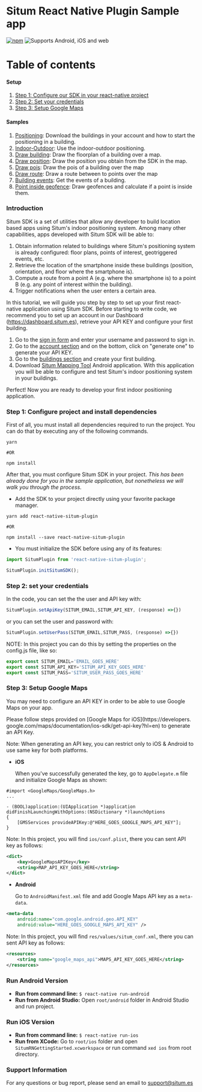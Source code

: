 Situm React Native Plugin Sample app
=======================

[![npm](https://img.shields.io/npm/v/react-native-situm-plugin)](https://www.npmjs.com/package/react-native-situm-plugin)  ![Supports Android, iOS and web](https://img.shields.io/badge/platforms-react%20native%20%7C%20android%20%7C%20ios-lightgrey.svg)
  
# Table of contents

#### Setup
1. [Step 1: Configure our SDK in your react-native project](#configureproject)
3. [Step 2: Set your credentials](#config)
4. [Step 3: Setup Google Maps](#mapsapikey)

#### Samples

1. [Positioning](https://github.com/situmtech/situm-react-native-getting-started/blob/master/src/app/screens/IndoorPositioning/index.tsx): Download the buildings in your account and how to start the positioning in a building.
2. [Indoor-Outdoor](https://github.com/situmtech/situm-react-native-getting-started/blob/master/src/app/screens/IndoorOutdoorPositioning/index.tsx): Use the indoor-outdoor positioning.
3. [Draw building](https://github.com/situmtech/situm-react-native-getting-started/blob/master/src/app/screens/BuildingsOverMap/index.tsx): Draw the floorplan of a building over a map.
4. [Draw position](https://github.com/situmtech/situm-react-native-getting-started/blob/master/src/app/screens/PositionOverMap/index.tsx): Draw the position you obtain from the SDK in the map.
5. [Draw pois](https://github.com/situmtech/situm-react-native-getting-started/blob/master/src/app/screens/PositionOverMap/index.tsx): Draw the pois of a building over the map
6. [Draw route](https://github.com/situmtech/situm-react-native-getting-started/blob/master/src/app/screens/PoiOverMap/index.tsx): Draw a route between to points over the map
7. [Building events](https://github.com/situmtech/situm-react-native-getting-started/blob/master/src/app/screens/EventsOfBuilding/index.tsx): Get the events of a building.
8. [Point inside geofence](https://github.com/situmtech/situm-react-native-getting-started/blob/master/src/app/screens/PointInsideGeofence/index.tsx): Draw geofences and calculate if a point is inside them.


### Introduction <a name="introduction"></a>

Situm SDK is a set of utilities that allow any developer to build location based apps using Situm's indoor positioning system. 
Among many other capabilities, apps developed with Situm SDK will be able to:

1. Obtain information related to buildings where Situm's positioning system is already configured: 
floor plans, points of interest, geotriggered events, etc.
2. Retrieve the location of the smartphone inside these buildings (position, orientation, and floor 
where the smartphone is).
3. Compute a route from a point A (e.g. where the smartphone is) to a point B (e.g. any point of 
interest within the building).
4. Trigger notifications when the user enters a certain area.


In this tutorial, we will guide you step by step to set up your first react-native application using Situm SDK. 
Before starting to write code, we recommend you to set up an account in our Dashboard 
(https://dashboard.situm.es), retrieve your API KEY and configure your first building.

1. Go to the [sign in form](http://dashboard.situm.es/accounts/register) and enter your username 
and password to sign in.
2. Go to the [account section](https://dashboard.situm.es/accounts/profile) and on the bottom, click 
on "generate one" to generate your API KEY.
3. Go to the [buildings section](http://dashboard.situm.es/buildings) and create your first building.
4. Download [Situm Mapping Tool](https://play.google.com/store/apps/details?id=es.situm.maps) 
Android application. With this application you will be able to configure and test Situm's indoor 
positioning system in your buildings.

Perfect! Now you are ready to develop your first indoor positioning application.

### <a name="configureproject"></a> Step 1: Configure project and install dependencies

First of all, you must install all dependencies required to run the project. You can do that by executing any of the following commands. 

```shell
yarn

#OR

npm install

```



After that, you must configure Situm SDK in your project. *This has been already done for you in the sample application, but nonetheless we will walk you through the process.*

* Add the SDK to your project directly using your favorite package manager. 

```shell
yarn add react-native-situm-plugin

#OR

npm install --save react-native-situm-plugin
```

* You must initialize the SDK before using any of its features:


```js
import SitumPlugin from 'react-native-situm-plugin';

SitumPlugin.initSitumSDK();

```

### <a name="config"></a> Step 2: set your credentials

In the code, you can set the the user and API key with:

```js
SitumPlugin.setApiKey(SITUM_EMAIL,SITUM_API_KEY, (response) =>{})
```

or you can set the user and password with:

```js
SitumPlugin.setUserPass(SITUM_EMAIL,SITUM_PASS, (response) =>{})
```

NOTE: In this project you can do this by setting the properties on the config.js file, like so:

```js
export const SITUM_EMAIL='EMAIL_GOES_HERE'
export const SITUM_API_KEY='SITUM_API_KEY_GOES_HERE'
export const SITUM_PASS='SITUM_USER_PASS_GOES_HERE'
```

### <a name="mapsapikey"></a> Step 3: Setup Google Maps

You may need to configure an API KEY in order to be able to use Google Maps on your app.

Please follow steps provided on [Google Maps for iOS](https://developers.
google.com/maps/documentation/ios-sdk/get-api-key?hl=en) to generate an API 
Key. 

Note: When generating an API key, you can restrict only to iOS & Android to 
use same key for both platforms. 
     
* **iOS**

    When you've successfully generated the key, go to `AppDelegate.m` file and initialize Google Maps as shown:
        

```objc
#import <GoogleMaps/GoogleMaps.h>
...

- (BOOL)application:(UIApplication *)application didFinishLaunchingWithOptions:(NSDictionary *)launchOptions
{
    [GMSServices provideAPIKey:@"HERE_GOES_GOOGLE_MAPS_API_KEY"];
}
```

Note: In this project, you will find `ios/conf.plist`, there you can sent API key as follows: 

```xml
<dict>
    <key>GoogleMapsAPIKey</key>
    <string>MAP_API_KEY_GOES_HERE</string>
</dict>
```
* **Android**

    Go to `AndroidManifest.xml` file and add Google Maps API key as a `meta-data`. 

```xml
<meta-data
    android:name="com.google.android.geo.API_KEY"
    android:value="HERE_GOES_GOOGLE_MAPS_API_KEY" />
```

Note: In this project, you will find `res/values/situm_conf.xml`, there you can sent API key as follows: 

```xml
<resources>
    <string name="google_maps_api">MAPS_API_KEY_GOES_HERE</string>
</resources>
```

### Run Android Version <a name="run-android-version"></a>

* **Run from command line:** `$ react-native run-android`
* **Run from Android Studio:** Open `root/android` folder in Android Studio and run project. 

### Run iOS Version <a name="run-ios-version"></a>

* **Run from command line:** `$ react-native run-ios`
* **Run from XCode:** Go to `root/ios` folder and open `SitumRNGettingStarted.xcworkspace` or run command `xed ios` from root directory. 

### Support Information <a name="support-info"></a>
For any questions or bug report, please send an email to support@situm.es   






















































































































































































































































































